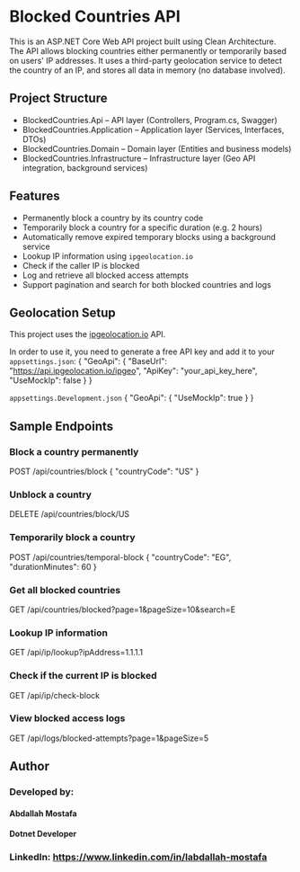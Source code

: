 # Blocked Countries API

This is an ASP.NET Core Web API project built using Clean Architecture. The API allows blocking countries either permanently or temporarily based on users' IP addresses. It uses a third-party geolocation service to detect the country of an IP, and stores all data in memory (no database involved).

## Project Structure

- BlockedCountries.Api – API layer (Controllers, Program.cs, Swagger)
- BlockedCountries.Application – Application layer (Services, Interfaces, DTOs)
- BlockedCountries.Domain – Domain layer (Entities and business models)
- BlockedCountries.Infrastructure – Infrastructure layer (Geo API integration, background services)

## Features

- Permanently block a country by its country code
- Temporarily block a country for a specific duration (e.g. 2 hours)
- Automatically remove expired temporary blocks using a background service
- Lookup IP information using `ipgeolocation.io`
- Check if the caller IP is blocked
- Log and retrieve all blocked access attempts
- Support pagination and search for both blocked countries and logs

## Geolocation Setup

This project uses the [ipgeolocation.io](https://ipgeolocation.io) API.

In order to use it, you need to generate a free API key and add it to your `appsettings.json`:
{
  "GeoApi": {
    "BaseUrl": "https://api.ipgeolocation.io/ipgeo",
    "ApiKey": "your_api_key_here",
    "UseMockIp": false
  }
}

`appsettings.Development.json`
{
  "GeoApi": {
    "UseMockIp": true
  }
}

## Sample Endpoints
### Block a country permanently
POST /api/countries/block
{
  "countryCode": "US"
}

### Unblock a country
DELETE /api/countries/block/US

### Temporarily block a country
POST /api/countries/temporal-block
{
  "countryCode": "EG",
  "durationMinutes": 60
}

### Get all blocked countries
GET /api/countries/blocked?page=1&pageSize=10&search=E

### Lookup IP information
GET /api/ip/lookup?ipAddress=1.1.1.1

### Check if the current IP is blocked
GET /api/ip/check-block

### View blocked access logs
GET /api/logs/blocked-attempts?page=1&pageSize=5

## Author
### Developed by:
#### Abdallah Mostafa
#### Dotnet Developer 
### LinkedIn: https://www.linkedin.com/in/Iabdallah-mostafa

